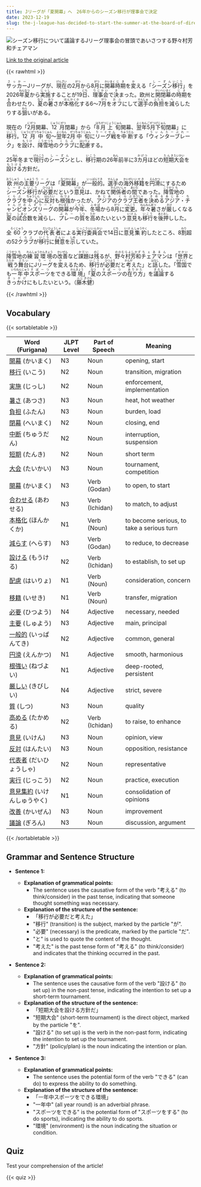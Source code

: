 ```yaml
---
title: Jリーグが「夏開幕」へ　26年からのシーズン移行が理事会で決定
date: 2023-12-19
slug: the-j-league-has-decided-to-start-the-summer-at-the-board-of-directors-meeting-transitioning-to-the-new-season-from-2026
---
```


![シーズン移行について議論するJリーグ理事会の冒頭であいさつする野々村芳和チェアマン](https://www.asahicom.jp/imgopt/img/929f0e8e74/comm_L/AS20231219002352.jpg "シーズン移行について議論するJリーグ理事会の冒頭であいさつする野々村芳和チェアマン")

[Link to the original article](https://asahi.com/articles/ASRDM5H2RRDJUTQP00T.html?iref=comtop_7_04)

{{< rawhtml >}}
<p><ruby>サッカー<rt>さっかー</rt></ruby>Jリーグが、<ruby>現在<rt>げんざい</rt></ruby>の2<ruby>月<rt>がつ</rt></ruby>から8<ruby>月<rt>がつ</rt></ruby>に<ruby>開幕<rt>かいまく</rt></ruby><ruby>時期<rt>じき</rt></ruby>を<ruby>変<rt>か</rt></ruby>える「<ruby>シーズン<rt>しーずん</rt></ruby><ruby>移行<rt>いこう</rt></ruby>」を2026<ruby>年<rt>ねん</rt></ruby><ruby>夏<rt>なつ</rt></ruby>から<ruby>実施<rt>じっし</rt></ruby>することが19<ruby>日<rt>にち</rt></ruby>、<ruby>理事会<rt>りじかい</rt></ruby>で<ruby>決<rt>き</rt></ruby>まった。欧州と<ruby>開閉幕<rt>かいへいまく</rt></ruby>の<ruby>時期<rt>じき</rt></ruby>を<ruby>合<rt>あ</rt></ruby>わせたり、<ruby>夏<rt>なつ</rt></ruby>の<ruby>暑<rt>あつ</rt></ruby>さが<ruby>本格化<rt>ほんかくか</rt></ruby>する6～7<ruby>月<rt>がつ</rt></ruby>を<ruby>オフ<rt>おふ</rt></ruby>にして<ruby>選手<rt>せんしゅ</rt></ruby>の<ruby>負担<rt>ふたん</rt></ruby>を<ruby>減<rt>へ</rt></ruby>らしたりする<ruby>狙<rt>ねら</rt></ruby>いがある。</p>

<p>現在の「<ruby>2月<rt>にがつ</rt></ruby>開幕、<ruby>12月<rt>じゅうにがつ</rt></ruby>閉幕」から「<ruby>8月<rt>はちがつ</rt></ruby><ruby>上旬<rt>じょうじゅん</rt></ruby>開幕、<ruby>翌年<rt>よくねん</rt></ruby><ruby>5月<rt>ごがつ</rt></ruby><ruby>下旬<rt>げじゅん</rt></ruby>閉幕」に<ruby>移行<rt>いこう</rt></ruby>。<ruby>12月<rt>じゅうにがつ</rt></ruby><ruby>中旬<rt>ちゅうじゅん</rt></ruby>～<ruby>翌年<rt>よくねん</rt></ruby>2<ruby>月<rt>がつ</rt></ruby><ruby>中旬<rt>ちゅうじゅん</rt></ruby>に<ruby>リーグ戦<rt>りーぐせん</rt></ruby>を<ruby>中断<rt>ちゅうだん</rt></ruby>する「<ruby>ウィンターブレーク<rt>うぃんたーぶれーく</rt></ruby>」を<ruby>設け<rt>もうけ</rt></ruby>、<ruby>降雪地<rt>こうせつち</rt></ruby>の<ruby>クラブ<rt>くらぶ</rt></ruby>に<ruby>配慮<rt>はいりょ</rt></ruby>する。</p>

<p>25<ruby>年<rt>ねん</rt></ruby>冬まで<ruby>現行<rt>げんこう</rt></ruby>の<ruby>シーズン<rt>しーずん</rt></ruby>とし、<ruby>移行<rt>いこう</rt></ruby>期の26<ruby>年<rt>ねん</rt></ruby>前半に3<ruby>カ月<rt>かげつ</rt></ruby>ほどの<ruby>短期<rt>たんき</rt></ruby><ruby>大会<rt>たいかい</rt></ruby>を<ruby>設ける<rt>もうける</rt></ruby>方針だ。</p>

<p><ruby>欧州<rt>おうしゅう</rt></ruby>の<ruby>主要<rt>しゅよう</rt></ruby><ruby>リーグ<rt>りーぐ</rt></ruby>は「<ruby>夏<rt>なつ</rt></ruby><ruby>開幕<rt>かいまく</rt></ruby>」が<ruby>一般的<rt>いっぱんてき</rt></ruby>。<ruby>選手<rt>せんしゅ</rt></ruby>の<ruby>海外<rt>かいがい</rt></ruby><ruby>移籍<rt>いせき</rt></ruby>を<ruby>円滑<rt>えんかつ</rt></ruby>にするため<ruby>シーズン<rt>しーずん</rt></ruby><ruby>移行<rt>いこう</rt></ruby>が<ruby>必要<rt>ひつよう</rt></ruby>だという<ruby>意見<rt>いけん</rt></ruby>は、かねて<ruby>関係者<rt>かんけいしゃ</rt></ruby>の<ruby>間<rt>あいだ</rt></ruby>であった。<ruby>降雪<rt>こうせつ</rt></ruby><ruby>地<rt>ち</rt></ruby>の<ruby>クラブ<rt>くらぶ</rt></ruby>を<ruby>中心<rt>ちゅうしん</rt></ruby>に<ruby>反対<rt>はんたい</rt></ruby>も<ruby>根強<rt>ねづよ</rt></ruby>かったが、<ruby>アジア<rt>あじあ</rt></ruby>の<ruby>クラブ<rt>くらぶ</rt></ruby><ruby>王者<rt>おうしゃ</rt></ruby>を<ruby>決める<rt>きめる</rt></ruby><ruby>アジア・チャンピオンズリーグ<rt>あじあ・ちゃんぴおんずりーぐ</rt></ruby>の<ruby>開幕<rt>かいまく</rt></ruby>が<ruby>今年<rt>ことし</rt></ruby>、<ruby>冬場<rt>ふゆば</rt></ruby>から8<ruby>月<rt>がつ</rt></ruby>に<ruby>変更<rt>へんこう</rt></ruby>。<ruby>年々<rt>ねんねん</rt></ruby><ruby>暑<rt>あつ</rt></ruby>さが<ruby>厳<rt>きび</rt></ruby>しくなる<ruby>夏<rt>なつ</rt></ruby>の<ruby>試合<rt>しあい</rt></ruby>数を<ruby>減<rt>へ</rt></ruby>らし、<ruby>プレー<rt>ぷれー</rt></ruby>の<ruby>質<rt>しつ</rt></ruby>を<ruby>高<rt>たか</rt></ruby>めたいという<ruby>意見<rt>いけん</rt></ruby>も<ruby>移行<rt>いこう</rt></ruby>を<ruby>後押<rt>あとおし</rt></ruby>しした。</p>

<p>全<ruby>60<rt>ろくじゅう</rt></ruby>クラブの<ruby>代表者<rt>だいひょうしゃ</rt></ruby>による<ruby>実行委員会<rt>じっこういいんかい</rt></ruby>で14<ruby>日<rt>にち</rt></ruby>に<ruby>意見<rt>いけん</rt></ruby><ruby>集約<rt>しゅうやく</rt></ruby>したところ、8<ruby>割<rt>わり</rt></ruby>超の52<ruby>クラブ<rt>くらぶ</rt></ruby>が<ruby>移行<rt>いこう</rt></ruby>に<ruby>賛意<rt>さんい</rt></ruby>を<ruby>示<rt>しめ</rt></ruby>していた。</p>

<p><ruby>降雪<rt>こうせつ</rt></ruby><ruby>地<rt>ち</rt></ruby>の<ruby>練習<rt>れんしゅう</rt></ruby><ruby>環境<rt>かんきょう</rt></ruby>の<ruby>改善<rt>かいぜん</rt></ruby>など<ruby>課題<rt>かだい</rt></ruby>は<ruby>残<rt>のこ</rt></ruby>るが、<ruby>野々村芳和<rt>ののむらよしかず</rt></ruby><ruby>チェアマン<rt>ちぇあまん</rt></ruby>は「<ruby>世界<rt>せかい</rt></ruby>と<ruby>戦<rt>たたか</rt></ruby>う<ruby>舞台<rt>ぶたい</rt></ruby>にJ<ruby>リーグ<rt>りーぐ</rt></ruby>を<ruby>変<rt>か</rt></ruby>えるため、<ruby>移行<rt>いこう</rt></ruby>が<ruby>必要<rt>ひつよう</rt></ruby>だと<ruby>考<rt>かんが</rt></ruby>えた」と<ruby>話<rt>はなし</rt></ruby>した。「<ruby>雪国<rt>ゆきぐに</rt></ruby>でも<ruby>一年中<rt>いちねんじゅう</rt></ruby><ruby>スポーツ<rt>すぽーつ</rt></ruby>をできる<ruby>環境<rt>かんきょう</rt></ruby>」「<ruby>夏<rt>なつ</rt></ruby>の<ruby>スポーツ<rt>すぽーつ</rt></ruby>の<ruby>在り方<rt>ありかた</rt></ruby>」を<ruby>議論<rt>ぎろん</rt></ruby>する<ruby>きっかけ<rt>きっかけ</rt></ruby>にもしたいという。（<ruby>藤木<rt>ふじき</rt></ruby><ruby>健<rt>けん</rt></ruby>）</p>
{{< /rawhtml >}}

## Vocabulary


{{< sortabletable >}}

| Word (Furigana) | JLPT Level | Part of Speech | Meaning |
|-----------------|------------|----------------|---------|
|[開幕](https://jisho.org/search/%E9%96%8B%E5%B9%95) (かいまく)| N3 | Noun | opening, start |
|[移行](https://jisho.org/search/%E7%A7%BB%E8%A1%8C) (いこう)| N2 | Noun | transition, migration |
|[実施](https://jisho.org/search/%E5%AE%9F%E6%96%BD) (じっし)| N2 | Noun | enforcement, implementation |
|[暑さ](https://jisho.org/search/%E6%9A%91%E3%81%95) (あつさ)| N3 | Noun | heat, hot weather |
|[負担](https://jisho.org/search/%E8%B2%A0%E6%8B%85) (ふたん)| N3 | Noun | burden, load |
|[閉幕](https://jisho.org/search/%E9%96%89%E5%B9%95) (へいまく)| N2 | Noun | closing, end |
|[中断](https://jisho.org/search/%E4%B8%AD%E6%96%AD) (ちゅうだん)| N2 | Noun | interruption, suspension |
|[短期](https://jisho.org/search/%E7%9F%AD%E6%9C%9F) (たんき)| N2 | Noun | short term |
|[大会](https://jisho.org/search/%E5%A4%A7%E4%BC%9A) (たいかい)| N3 | Noun | tournament, competition |
|[開幕](https://jisho.org/search/%E9%96%8B%E5%B9%95) (かいまく)| N3 | Verb (Godan) | to open, to start |
|[合わせる](https://jisho.org/search/%E5%90%88%E3%82%8F%E3%81%9B%E3%82%8B) (あわせる)| N3 | Verb (Ichidan) | to match, to adjust |
|[本格化](https://jisho.org/search/%E6%9C%AC%E6%A0%BC%E5%8C%96) (ほんかくか)| N1 | Verb (Noun) | to become serious, to take a serious turn |
|[減らす](https://jisho.org/search/%E6%B8%9B%E3%82%89%E3%81%99) (へらす)| N3 | Verb (Godan) | to reduce, to decrease |
|[設ける](https://jisho.org/search/%E8%A8%AD%E3%81%91%E3%82%8B) (もうける)| N2 | Verb (Ichidan) | to establish, to set up |
|[配慮](https://jisho.org/search/%E9%85%8D%E6%85%AE) (はいりょ)| N1 | Verb (Noun) | consideration, concern |
|[移籍](https://jisho.org/search/%E7%A7%BB%E7%B1%8D) (いせき)| N1 | Verb (Noun) | transfer, migration |
|[必要](https://jisho.org/search/%E5%BF%85%E8%A6%81) (ひつよう)| N4 | Adjective | necessary, needed |
|[主要](https://jisho.org/search/%E4%B8%BB%E8%A6%81) (しゅよう)| N3 | Adjective | main, principal |
|[一般的](https://jisho.org/search/%E4%B8%80%E8%88%AC%E7%9A%84) (いっぱんてき)| N2 | Adjective | common, general |
|[円滑](https://jisho.org/search/%E5%86%86%E6%BB%91) (えんかつ)| N1 | Adjective | smooth, harmonious |
|[根強い](https://jisho.org/search/%E6%A0%B9%E5%BC%B7%E3%81%84) (ねづよい)| N1 | Adjective | deep-rooted, persistent |
|[厳しい](https://jisho.org/search/%E5%8E%B3%E3%81%97%E3%81%84) (きびしい)| N4 | Adjective | strict, severe |
|[質](https://jisho.org/search/%E8%B3%AA) (しつ)| N3 | Noun | quality |
|[高める](https://jisho.org/search/%E9%AB%98%E3%82%81%E3%82%8B) (たかめる)| N2 | Verb (Ichidan) | to raise, to enhance |
|[意見](https://jisho.org/search/%E6%84%8F%E8%A6%8B) (いけん)| N3 | Noun | opinion, view |
|[反対](https://jisho.org/search/%E5%8F%8D%E5%AF%BE) (はんたい)| N3 | Noun | opposition, resistance |
|[代表者](https://jisho.org/search/%E4%BB%A3%E8%A1%A8%E8%80%85) (だいひょうしゃ)| N2 | Noun | representative |
|[実行](https://jisho.org/search/%E5%AE%9F%E8%A1%8C) (じっこう)| N2 | Noun | practice, execution |
|[意見集約](https://jisho.org/search/%E6%84%8F%E8%A6%8B%E9%9B%86%E7%B4%84) (いけんしゅうやく)| N1 | Noun | consolidation of opinions |
|[改善](https://jisho.org/search/%E6%94%B9%E5%96%84) (かいぜん)| N3 | Noun | improvement |
|[議論](https://jisho.org/search/%E8%AD%B0%E8%AB%96) (ぎろん)| N3 | Noun | discussion, argument |

{{< /sortabletable >}}


## Grammar and Sentence Structure

- **Sentence 1:**
  - **Explanation of grammatical points:** 
    - The sentence uses the causative form of the verb "考える" (to think/consider) in the past tense, indicating that someone thought something was necessary.
  - **Explanation of the structure of the sentence:** 
    - 「移行が必要だと考えた」
    - "移行" (transition) is the subject, marked by the particle "が".
    - "必要" (necessary) is the predicate, marked by the particle "だ".
    - "と" is used to quote the content of the thought.
    - "考えた" is the past tense form of "考える" (to think/consider) and indicates that the thinking occurred in the past.

- **Sentence 2:**
  - **Explanation of grammatical points:** 
    - The sentence uses the causative form of the verb "設ける" (to set up) in the non-past tense, indicating the intention to set up a short-term tournament.
  - **Explanation of the structure of the sentence:** 
    - 「短期大会を設ける方針だ」
    - "短期大会" (short-term tournament) is the direct object, marked by the particle "を".
    - "設ける" (to set up) is the verb in the non-past form, indicating the intention to set up the tournament.
    - "方針" (policy/plan) is the noun indicating the intention or plan.

- **Sentence 3:**
  - **Explanation of grammatical points:** 
    - The sentence uses the potential form of the verb "できる" (can do) to express the ability to do something.
  - **Explanation of the structure of the sentence:** 
    - 「一年中スポーツをできる環境」
    - "一年中" (all year round) is an adverbial phrase.
    - "スポーツをできる" is the potential form of "スポーツをする" (to do sports), indicating the ability to do sports.
    - "環境" (environment) is the noun indicating the situation or condition.

## Quiz

Test your comprehension of the article!

{{< quiz >}}